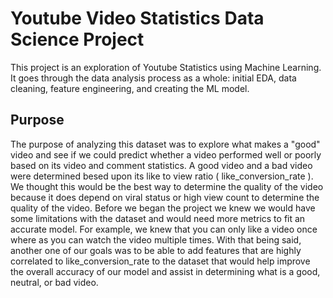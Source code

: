 # Youtube Video Statistics Data Science Project
This project is an exploration of Youtube Statistics using Machine Learning. 
It goes through the data analysis process as a whole: initial EDA, data cleaning, feature engineering, and creating the ML model.

## Purpose
The purpose of analyzing this dataset was to explore what makes a "good" video and see if we could predict whether a video
performed well or poorly based on its video and comment statistics. A good video and a bad video were determined besed upon its
like to view ratio ( like_conversion_rate ). We thought this would be the best way to determine the quality of the video because
it does depend on viral status or high view count to determine the quality of the video. Before we began the project we knew we
would have some limitations with the dataset and would need more metrics to fit an accurate model. For example, we knew that you
can only like a video once where as you can watch the video multiple times. With that being said, another one of our goals was to be
able to add features that are highly correlated to like_conversion_rate to the dataset that would help improve the overall
accuracy of our model and assist in determining what is a good, neutral, or bad video.
